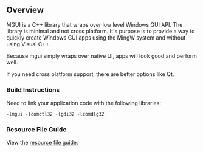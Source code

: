 ## Overview
MGUI is a C++ library that wraps over low level Windows GUI API. The library is minimal
and not cross platform. It's purpose is to provide a way to quickly
create Windows GUI apps using the MingW system and without using Visual C++.

Because mgui simply wraps over native UI, apps will look good and perform well.

If you need cross platform support, there are better options like
Qt.

### Build Instructions

Need to link your application code with the following libraries:

```
-lmgui -lcomctl32 -lgdi32 -lcomdlg32
```

### Resource File Guide
View the [resource file guide](resource.md).
